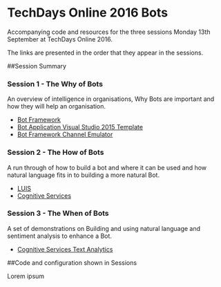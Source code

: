 # TechDays Online 2016 Bots

Accompanying code and resources for the three sessions Monday 13th September at TechDays Online 2016.

The links are presented in the order that they appear in the sessions.

##Session Summary

### Session 1 - The Why of Bots
An overview of intelligence in organisations, Why Bots are important and how they will help an organisation.

- [Bot Framework](https://dev.botframework.com/)
- [Bot Application Visual Studio 2015 Template](http://aka.ms/bf-bc-vstemplate)
- [Bot Framework Channel Emulator](https://aka.ms/bf-bc-emulator)

### Session 2 - The How of Bots

A run through of how to build a bot and where it can be used and how natural language fits in to building a more natural Bot.

- [LUIS](https://www.luis.ai/)
- [Cognitive Services](https://www.microsoft.com/cognitive-services)

### Session 3 - The When of Bots
A set of demonstrations on Building and using natural language and sentiment analysis to enhance a Bot.

- [Cognitive Services Text Analytics](https://www.microsoft.com/cognitive-services/en-us/text-analytics-api)

##Code and configuration shown in Sessions

Lorem ipsum
